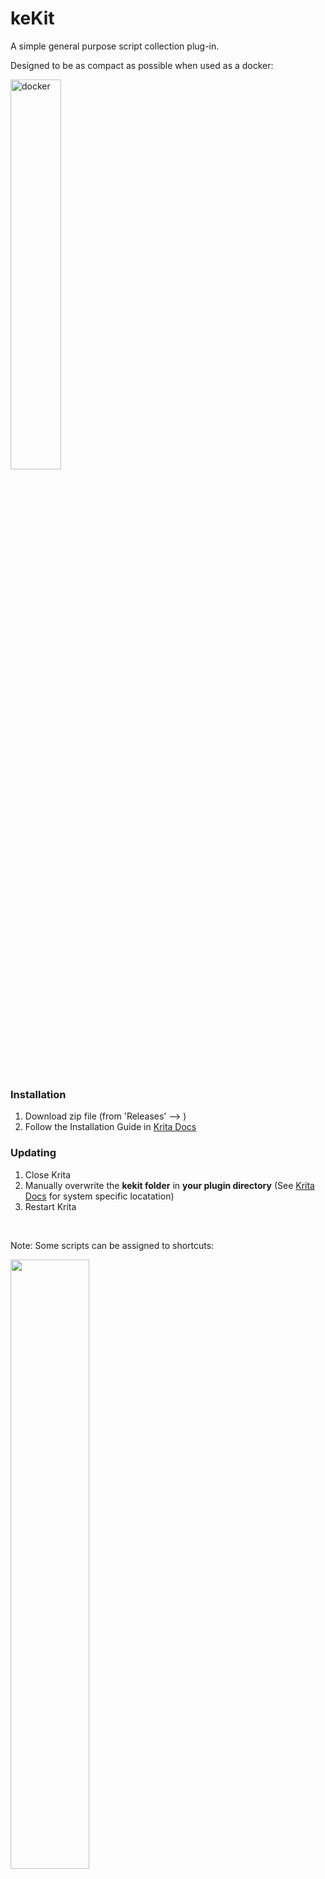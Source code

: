# keKit [](#)  

A simple general purpose script collection plug-in. 

Designed to be as compact as possible when used as a docker:

<img width="40%" alt="docker" src="https://github.com/user-attachments/assets/8d6fc693-c39c-4541-a459-2e6754f34a9e" />

&nbsp;
### Installation [](###)  
1. Download zip file (from 'Releases' --> )
3. Follow the Installation Guide in [Krita Docs](https://docs.krita.org/en/user_manual/python_scripting/install_custom_python_plugin.html#how-to-install-a-python-plugin)
&nbsp;
### Updating [](###)  
1. Close Krita
2. Manually overwrite the **kekit folder** in **your plugin directory** (See [Krita Docs](https://docs.krita.org/en/user_manual/python_scripting/install_custom_python_plugin.html#how-to-install-a-python-plugin) for system specific locatation)
3. Restart Krita
   
&nbsp;

Note: Some scripts can be assigned to shortcuts:

<img width="50%" src="https://github.com/kedepot/keKit-Krita/assets/95410139/017ca795-6f67-4c4d-945c-5725ae1fcefe" />

&nbsp;
&nbsp;
## keKit Scripts: [](###)  

### Center 
Centers the selected/active layer  
Variants:
- H : Centers layer to Horizontal center (only)
- V : Centers layer to Vertical center (only)

&nbsp;
### keGrid
![img_grid](https://github.com/kedepot/keKit-Krita/assets/95410139/a9ae7e37-6be3-446e-8851-a0d492b27419)

Calculates a relative grid (with two subdivisions) based on the document size.  
- Will automatically clear "grid offset" values.
- Relative, but not "dynamic": Requires updating (toggle on/off) if your document size changes.  
- _Some smaller visual glitches may occur - it is just auto-calculating the regular fixed grid._

Options:
- **Snap**: Also toggles snapping on/off  
  _Note: <ins>Kritas layer snapping only uses **the mouse pointer**</ins>_  
         _A layer bounding box (or center) based grid snapping solution does not exist afaict_
- **3rd**: Uses Rule of Thirds instead for quad grid layout

&nbsp; 
### Batch
![img_batchexport](https://github.com/kedepot/keKit-Krita/assets/95410139/8bb6f406-a491-496a-8bb8-ada4a6a5e70b)

- Batch-exports paint, group, clone & vector **layers**, **set to visible**, from the current active document.
- Automatically creates a sub directory for the exports based on the document name & location
    - The document needs to be **saved** before the batch operation
- Visible **root** layers & groups that are named 'Fx', 'Background', "fg" or "bg" are **excluded**:
    - Useful for processing different groups with the *same effects* and/or *backdrop* (for example)
    - Capitalization indifferent - any style will work: fx, FX, Fx etc.

Options:
- **JPG**: keBatch uses JPG instead of PNG.
- Format Defaults: (override in ke_batch.py if needed)
  - PNG: Alpha, Level 0/Uncompressed. *For maximum speed now - [oxipng](https://github.com/oxipng/oxipng) (or [pngcrush](https://en.wikipedia.org/wiki/Pngcrush)) later*
  - JPG: 85%. *For WIP & quality insensitive use-cases*
    
#### BET
Batch Export Textures - a PBR game/vfx-ish texture export workflow:
  - Exports will be placed in the same dir as the doc (**not** in a generated sub-dir as Batch above)
  - Layers/groups named "b","d","r","m","ao","e","bump", "disp", "displacement", "roughness", "rough", "metal", "metallic", "emissive", or "mask",
    will be exported as **8-bit grayscale**
  - All others (such as "c" or "n") will be exported as **8-bit RGB**.
  - The layers/groups will use the document name as basename and add the the layer/group names as suffixes. E.g: "concrete01.kra" exports becomes "concrete01_c", "concrete01_r" etc. (if the layers are named "c" and "r")
  - Note: The export will autosave (saved doc must be latest, far less annoying than to forget...)
  - PNG-only. Level 0/Uncompressed. *For maximum speed now - [oxipng](https://github.com/oxipng/oxipng) (or [pngcrush](https://en.wikipedia.org/wiki/Pngcrush)) later*

*Note: Slow - it can take some time in big documents with a lot groups*

&nbsp;
### Half & Double
Scale selected layer 50% or 200%

&nbsp;
### Fit Bounds
Stretches selected layer to fit the document bounds  
Option:
- **Aspect**: Fit Bounds maintains aspect ratio of the layer

&nbsp;
### Transform Method
Choose preferred pixel transform processing method for Half, Double & Fit Bounds etc.
- Mitchell, Lanczos3 etc.

&nbsp;
### Average Color (AVG)
[![VIDEO DEMO](https://github.com/user-attachments/assets/471338e5-993b-49d3-b709-243bbfb6964f)][vid_avg]

[vid_avg]: https://github.com/kedepot/keKit-Krita/assets/95410139/984bff2e-867f-4d89-aca9-87c1fb493fff

Set selection (or entire layer, if you have no selection) to the average color of all the pixels.  
Ignores color from transparent pixels - for a better/expected average
- (F) Option:
  - FAST: (On) Limited pixel sample size for substantial speed increase (any image size)
  - ACCURATE: (Off) Process every single pixel for more accurate result (*Very* slow on large selections/images)  


&nbsp;
### chPack (RGBA Channel Packing)
![2023-10-23_16-51-23](https://github.com/kedepot/keKit-Krita/assets/95410139/e837f3d1-ee43-4093-9f3c-37b062778b28)

Automates Channel-packing 3-4 layers into a single image using the RGBA channels.  
Often used in real-time 3D. ['Splat-maps'](https://en.wikipedia.org/wiki/Texture_splatting) or ['ORM Textures'](https://docs.godotengine.org/en/stable/tutorials/3d/standard_material_3d.html) for example. 

- The "New" option toggled will create a new document for the setup
   
**Instructions: RGB (No Alpha Channel)**
- Select 3 layers : Selection order is important: **Select each layer in intended RGB order**
- Run **chPack** & the selected layers will be arranged in a group, prepared for export
- Export/save as usual  
  
**Instructions: RGBA**  
The Alpha channel in Krita is not editable separately:  
The standard Krita PNG Export will always erase data in the RGB channels when using Alpha.  
Instead, Kritas "Split-Alpha" export can be used for full RGBA channel export.  

- Select 4 Layers in RGBA selection order
- Run **chPack** & the selected layers will be arranged in a group, prepared for export
- The Alpha layer will need to be manually converted to a *Transparency Mask* (RMB, convert...)
- Then use RMB on the Alpha layer (as Group Transparency Mask) and select *Split-Alpha / Save as Merged*
  - As described the [Krita docs](https://docs.krita.org/en/reference_manual/layers_and_masks/split_alpha.html).
- Note: The alpha layer will be selected & named "makeTM-SplitAlphaMerged" as a reminder/guide ;>


&nbsp;
### Tile
![kekit_krita_tile](https://github.com/user-attachments/assets/a017467a-b1aa-4fc5-a56a-061052863dc4)
Scales, duplicates and places 4 tiles (copies) of the selected layer to fit the image bounds 
- Make sure the layer is trimmed to image size!


&nbsp;
### Seamless Tiling (ST)
[![VIDEO DEMO](https://github.com/user-attachments/assets/d4d83bed-9656-459c-a57e-9c5952a090ff)][vid_st]

[vid_st]: https://github.com/user-attachments/assets/d4d83bed-9656-459c-a57e-9c5952a090ff

Simple 'cross-offset' seamless tiling - creates a group of masked layers.
- This is a very simple method, do not expect every case to work well 
- The mask is a regular PNG included in keKit, adjust to your liking if needed
- Tip: Tweak with Kritas Wrap-around mode.


&nbsp;
### Feedback: [](###)
Right here. Leave messages (with appropriate tags & description) in Issues tab at the top!

Alternatively, check the [keKit thread](https://krita-artists.org/t/kekit-for-krita/74504) on the krita-artists.org forum.

